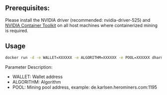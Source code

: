 ## Prerequisites:
Please install the NVIDIA driver (recommended: nvidia-driver-525) and [NVIDIA Container Toolkit](https://docs.nvidia.com/datacenter/cloud-native/container-toolkit/latest/install-guide.html#) on all host machines where containerized mining is required.
## Usage
```bash
docker run -d -e WALLET=XXXXXX -e ALGORITHM=XXXXXX -e POOL=XXXXXX dharma18/lolminer:1.8.1-ubuntu22.04-cuda11.8
```

Parameter Description: 

- WALLET: Wallet address 
- ALGORITHM: Algorithm 
- POOL: Mining pool address, example: de.karlsen.herominers.com:1195

